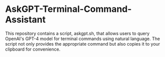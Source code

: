 # AskGPT-Terminal-Command-Assistant
This repository contains a script, askgpt.sh, that allows users to query OpenAI's GPT-4 model for terminal commands using natural language. The script not only provides the appropriate command but also copies it to your clipboard for convenience.

